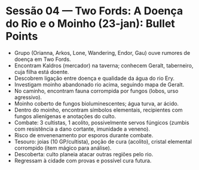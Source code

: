 # Sessão 04 — Two Fords: A Doença do Rio e o Moinho (23-jan): Bullet Points

- Grupo (Orianna, Arkos, Lone, Wandering, Endor, Gau) ouve rumores de doença em Two Fords.
- Encontram Kaldros (mercador) na taverna; conhecem Geralt, taberneiro, cuja filha está doente.
- Descobrem ligação entre doença e qualidade da água do rio Ery.
- Investigam moinho abandonado rio acima, seguindo mapa de Geralt.
- No caminho, encontram fauna corrompida por fungos (lobos, urso agressivo).
- Moinho coberto de fungos bioluminescentes; água turva, ar ácido.
- Dentro do moinho, encontram símbolos elementais, recipientes com fungos alienígenas e anotações do culto.
- Combate: 3 cultistas, 1 acolito, possivelmente servos fúngicos (zumbis com resistência a dano cortante, imunidade a veneno).
- Risco de envenenamento por esporos durante combate.
- Tesouro: joias (10 GP/cultista), poção de cura (acolito), cristal elemental corrompido (item mágico para análise).
- Descoberta: culto planeia atacar outras regiões pelo rio.
- Regressam à cidade com provas e possível cura futura.

